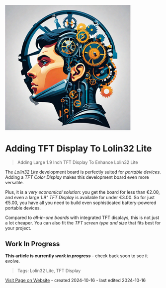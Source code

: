 <img src="/assets/images/processor.png" width="80%" height="80%" />
 
# Adding TFT Display To Lolin32 Lite

> Adding Large 1.9 Inch TFT Display To Enhance Lolin32 Lite

The *Lolin32 Lite* development board is perfectly suited for *portable devices*. Adding a *TFT Color Display* makes this development board even more versatile. 

Plus, it is a *very economical solution*: you get the board for less than €2.00, and even a large *1.9" TFT Display* is available for under €3.00. So for just €5.00, you have all you need to build even sophisticated battery-powered portable devices.

Compared to *all-in-one boards* with integrated TFT displays, this is not just a lot cheaper. You can also fit the *TFT screen type and size* that fits best for your project.

## Work In Progress
**This article is currently *work in progress*** - check back soon to see it evolve.

> Tags: Lolin32 Lite, TFT Display

[Visit Page on Website](https://done.land/components/microcontroller/families/esp/esp32/classicesp32/lolin32lite/addingtftdisplay?327462101517241443) - created 2024-10-16 - last edited 2024-10-16
